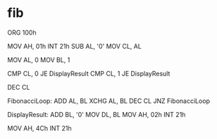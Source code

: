 # fib
ORG 100h

MOV AH, 01h
INT 21h
SUB AL, '0'
MOV CL, AL

MOV AL, 0
MOV BL, 1

CMP CL, 0
JE DisplayResult
CMP CL, 1
JE DisplayResult

DEC CL

FibonacciLoop:
    ADD AL, BL
    XCHG AL, BL
    DEC CL
    JNZ FibonacciLoop

DisplayResult:
    ADD BL, '0'
    MOV DL, BL
    MOV AH, 02h
    INT 21h

MOV AH, 4Ch
INT 21h
